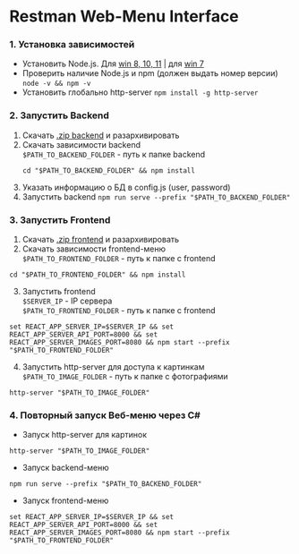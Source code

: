 # Restman Web-Menu Interface


### 1. Установка зависимостей
* Установить Node.js. Для [win 8, 10, 11](https://nodejs.org/dist/v16.16.0/node-v16.16.0-x64.msi) | для [win 7](https://nodejs.org/dist/v13.14.0/node-v13.14.0-x64.msi)
* Проверить наличие Node.js и npm (должен выдать номер версии) `node -v && npm -v`
* Установить глобально http-server `npm install -g http-server`



### 2. Запустить Backend
1. Скачать [.zip backend](https://github.com//SherzodAli/restman_web_menu/archive/refs/heads/main.zip) и разархивировать
2. Скачать зависимости backend   
`$PATH_TO_BACKEND_FOLDER` - путь к папке backend
    ```shell
    cd "$PATH_TO_BACKEND_FOLDER" && npm install
    ```
3. Указать информацию о БД в config.js (user, password)
4. Запустить backend `npm run serve --prefix "$PATH_TO_BACKEND_FOLDER"`


### 3. Запустить Frontend
1. Скачать [.zip frontend](https://github.com//SherzodAli/restman_web_menu/archive/refs/heads/main.zip) и разархивировать
2. Скачать зависимости frontend-меню  
`$PATH_TO_FRONTEND_FOLDER` - путь к папке с frontend 
```shell
cd "$PATH_TO_FRONTEND_FOLDER" && npm install
```
3. Запустить frontend  
`$SERVER_IP` - IP сервера  
`$PATH_TO_FRONTEND_FOLDER` - путь к папке с frontend
```shell
set REACT_APP_SERVER_IP=$SERVER_IP && set REACT_APP_SERVER_API_PORT=8000 && set REACT_APP_SERVER_IMAGES_PORT=8080 && npm start --prefix "$PATH_TO_FRONTEND_FOLDER"
```
4. Запустить http-server для доступа к картинкам  
`$PATH_TO_IMAGE_FOLDER` - путь к папке с фотографиями
```shell
http-server "$PATH_TO_IMAGE_FOLDER"
```


### 4. Повторный запуск Веб-меню через C#
* Запуск http-server для картинок
```shell
http-server "$PATH_TO_IMAGE_FOLDER"
```
* Запуск backend-меню
```shell
npm run serve --prefix "$PATH_TO_BACKEND_FOLDER"
```
* Запуск frontend-меню
```shell
set REACT_APP_SERVER_IP=$SERVER_IP && set REACT_APP_SERVER_API_PORT=8000 && set REACT_APP_SERVER_IMAGES_PORT=8080 && npm start --prefix "$PATH_TO_FRONTEND_FOLDER"
```
